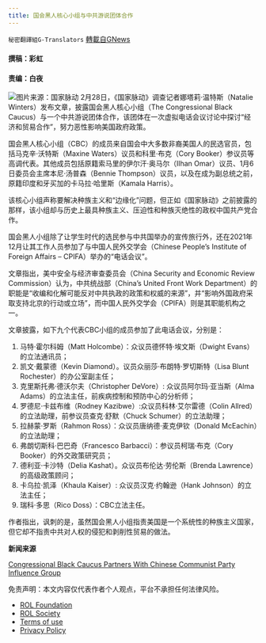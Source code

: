 ```yaml
---
title: 国会黑人核心小组与中共游说团体合作
---
```

`秘密翻譯組G-Translators` [轉載自GNews](https://gnews.org/zh-hans/2088987/)

#### 撰稿：彩虹 

#### 责编：白夜
![](https://assets.gnews.org/wp-content/uploads/2022/03/image-42.png)图片来源：国家脉动
2月28日，《国家脉动》调查记者娜塔莉·温特斯（Natalie Winters）发布文章，披露国会黑人核心小组（The Congressional Black Caucus）与一个中共游说团体合作，该团体在一次虚拟电话会议讨论中探讨“经济和贸易合作”，努力恶性影响美国政府政策。

国会黑人核心小组（CBC）的成员来自国会中大多数非裔美国人的民选官员，包括马克辛·沃特斯（Maxine Waters）议员和科里·布克（Cory Booker）参议员等高调代表。其他成员包括原籍索马里的伊尔汗·奥马尔（Ilhan Omar）议员、1月6日委员会主席本尼·汤普森（Bennie Thompson）议员，以及在成为副总统之前，原籍印度和牙买加的卡马拉·哈里斯（Kamala Harris）。

该核心小组声称要解决种族主义和“边缘化”问题，但正如《国家脉动》之前披露的那样，该小组却与历史上最具种族主义、压迫性和种族灭绝性的政权中国共产党合作。

国会黑人小组除了让学生时代的选民参与中共国举办的宣传旅行外，还在2021年12月让其工作人员参加了与中国人民外交学会（Chinese People’s Institute of Foreign Affairs – CPIFA）举办的“电话会议”。

文章指出，美中安全与经济审查委员会（China Security and Economic Review Commission）认为，中共统战部（China’s United Front Work Department）的职能是“收编和化解可能反对中共执政的政策和权威的来源”，并“影响外国政府采取支持北京的行动或立场”，而中国人民外交学会（CPIFA）则是其职能机构之一。

文章披露，如下九个代表CBC小组的成员参加了此电话会议，分别是：

1. 马特·霍尔科姆（Matt Holcombe）：众议员德怀特·埃文斯（Dwight Evans）的立法通讯员；
2. 凯文·戴蒙德（Kevin Diamond）。议员众丽莎·布朗特·罗切斯特（Lisa Blunt Rochester）的办公室副主任；
3. 克里斯托弗·德沃尔夫（Christopher DeVore）: 众议员阿尔玛·亚当斯（Alma Adams）的立法主任，前疾病控制和预防中心的分析师；
4. 罗德尼·卡兹布维（Rodney Kazibwe）:众议员科林·艾尔雷德（Colin Allred）的立法助理，前参议员查克·舒默（Chuck Schumer）的立法助理；
5. 拉赫蒙·罗斯（Rahmon Ross）：众议员唐纳德·麦克伊钦（Donald McEachin）的立法助理；
6. 弗朗切斯科·巴巴奇（Francesco Barbacci）：参议员柯瑞·布克（Cory Booker）的外交政策研究员；
7. 德利亚·卡沙特（Delia Kashat）。众议员布伦达·劳伦斯（Brenda Lawrence）的高级政策顾问；
8. 卡乌拉·凯泽（Khaula Kaiser）: 众议员汉克·约翰逊（Hank Johnson）的立法主任；
9. 瑞科·多思（Rico Doss）：CBC立法主任。


作者指出，讽刺的是，虽然国会黑人小组指责美国是一个系统性的种族主义国家，但它却不指责中共对人权的侵犯和剥削性贸易的做法。

**新闻来源**

[Congressional Black Caucus Partners With Chinese Communist Party Influence Group](https://thenationalpulse.com/2022/02/28/cbc-partners-with-chinese-influence-group-on-virtual-visit/)

 

免责声明：本文内容仅代表作者个人观点，平台不承担任何法律风险。

- [ROL Foundation](https://rolfoundation.org/)
- [ROL Society](https://rolsociety.org/)
- [Terms of use](https://gnews.org/terms-of-use-3/)
- [Privacy Policy](https://gnews.org/privacy-policy/)
